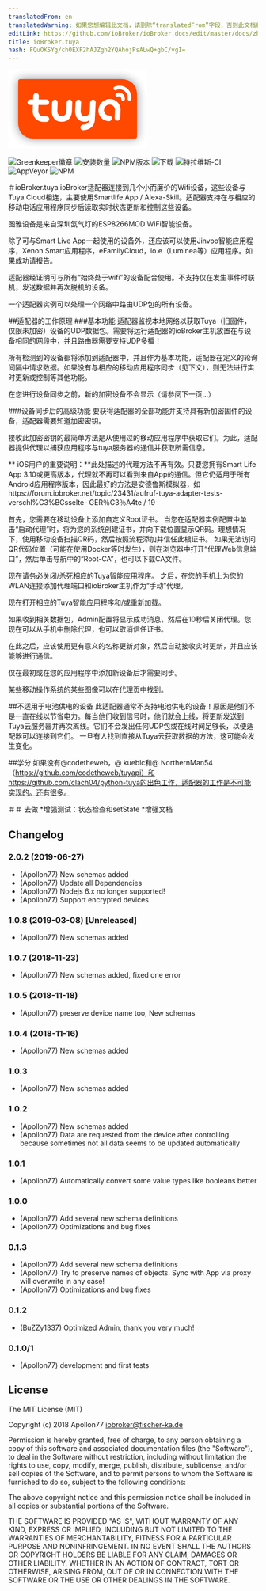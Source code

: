 ```yaml
---
translatedFrom: en
translatedWarning: 如果您想编辑此文档，请删除“translatedFrom”字段，否则此文档将再次自动翻译
editLink: https://github.com/ioBroker/ioBroker.docs/edit/master/docs/zh-cn/adapterref/iobroker.tuya/README.md
title: ioBroker.tuya
hash: FQuOKSYg/ch0EXF2hAJZgh2YQAhojPsALwQ+gbC/vgI=
---
```

![商标](../../../en/adapterref/iobroker.tuya/admin/tuya.png)

![Greenkeeper徽章](https://badges.greenkeeper.io/Apollon77/ioBroker.tuya.svg)
![安装数量](http://iobroker.live/badges/tuya-stable.svg)
![NPM版本](http://img.shields.io/npm/v/iobroker.tuya.svg)
![下载](https://img.shields.io/npm/dm/iobroker.tuya.svg)
![特拉维斯-CI](http://img.shields.io/travis/Apollon77/ioBroker.tuya/master.svg)
![AppVeyor](https://ci.appveyor.com/api/projects/status/github/Apollon77/ioBroker.tuya?branch=master&svg=true)
![NPM](https://nodei.co/npm/iobroker.tuya.png?downloads=true)

＃ioBroker.tuya
ioBroker适配器连接到几个小而廉价的Wifi设备，这些设备与Tuya Cloud相连，主要使用Smartlife App / Alexa-Skill。适配器支持在与相应的移动电话应用程序同步后读取实时状态更新和控制这些设备。

图雅设备是来自深圳氙气灯的ESP8266MOD WiFi智能设备。

除了可与Smart Live App一起使用的设备外，还应该可以使用Jinvoo智能应用程序，Xenon Smart应用程序，eFamilyCloud，io.e（Luminea等）应用程序。如果成功请报告。

适配器经证明可与所有“始终处于wifi”的设备配合使用。不支持仅在发生事件时联机，发送数据并再次脱机的设备。

一个适配器实例可以处理一个网络中路由UDP包的所有设备。

##适配器的工作原理
###基本功能
适配器监视本地网络以获取Tuya（旧固件，仅限未加密）设备的UDP数据包。需要将运行适配器的ioBroker主机放置在与设备相同的网段中，并且路由器需要支持UDP多播！

所有检测到的设备都将添加到适配器中，并且作为基本功能，适配器在定义的轮询间隔中请求数据。如果没有与相应的移动应用程序同步（见下文），则无法进行实时更新或控制等其他功能。

在您进行设备同步之前，新的加密设备不会显示（请参阅下一页...）

###设备同步后的高级功能
要获得适配器的全部功能并支持具有新加密固件的设备，适配器需要知道加密密钥。

接收此加密密钥的最简单方法是从使用过的移动应用程序中获取它们。为此，适配器提供代理以捕获应用程序与tuya服务器的通信并获取所需信息。

** iOS用户的重要说明：**此处描述的代理方法不再有效。只要您拥有Smart Life App 3.10或更高版本，代理就不再可以看到来自App的通信。但它仍适用于所有Android应用程序版本，因此最好的方法是安德鲁斯模拟器，如https://forum.iobroker.net/topic/23431/aufruf-tuya-adapter-tests-verschl%C3%BCsselte- GER％C3％A4te / 19

首先，您需要在移动设备上添加自定义Root证书。
当您在适配器实例配置中单击“启动代理”时，将为您的系统创建证书，并向下载位置显示QR码。理想情况下，使用移动设备扫描QR码，然后按照流程添加并信任此根证书。
如果无法访问QR代码位置（可能在使用Docker等时发生），则在浏览器中打开“代理Web信息端口”，然后单击导航中的“Root-CA”，也可以下载CA文件。

现在请务必关闭/杀死相应的Tuya智能应用程序。
之后，在您的手机上为您的WLAN连接添加代理端口和ioBroker主机作为“手动”代理。

现在打开相应的Tuya智能应用程序和/或重新加载。

如果收到相关数据包，Admin配置将显示成功消息，然后在10秒后关闭代理。您现在可以从手机中删除代理，也可以取消信任证书。

在此之后，应该使用更有意义的名称更新对象，然后自动接收实时更新，并且应该能够进行通信。

仅在最初或在您的应用程序中添加新设备后才需要同步。

某些移动操作系统的某些图像可以在[代理页](PROXY.md)中找到。

##不适用于电池供电的设备
此适配器通常不支持电池供电的设备！原因是他们不是一直在线以节省电力。每当他们收到信号时，他们就会上线，将更新发送到Tuya云服务器并再次离线。它们不会发出任何UDP包或在线时间足够长，以便适配器可以连接到它们。
一旦有人找到直接从Tuya云获取数据的方法，这可能会发生变化。

##学分
如果没有@codetheweb，@ kueblc和@ NorthernMan54（https://github.com/codetheweb/tuyapi）和https://github.com/clach04/python-tuya的出色工作，适配器的工作是不可能实现的。还有很多。

＃＃ 去做
*增强测试：状态检查和setState
*增强文档

## Changelog

### 2.0.2 (2019-06-27)
* (Apollon77) New schemas added
* (Apollon77) Update all Dependencies
* (Apollon77) Nodejs 6.x no longer supported!
* (Apollon77) Support encrypted devices

### 1.0.8 (2019-03-08) [Unreleased]
* (Apollon77) New schemas added

### 1.0.7 (2018-11-23)
* (Apollon77) New schemas added, fixed one error

### 1.0.5 (2018-11-18)
* (Apollon77) preserve device name too, New schemas

### 1.0.4 (2018-11-16)
* (Apollon77) New schemas added

### 1.0.3
* (Apollon77) New schemas added

### 1.0.2
* (Apollon77) New schemas added
* (Apollon77) Data are requested from the device after controlling because sometimes not all data seems to be updated automatically

### 1.0.1
* (Apollon77) Automatically convert some value types like booleans better

### 1.0.0
* (Apollon77) Add several new schema definitions
* (Apollon77) Optimizations and bug fixes

### 0.1.3
* (Apollon77) Add several new schema definitions
* (Apollon77) Try to preserve names of objects. Sync with App via proxy will overwrite in any case!
* (Apollon77) Optimizations and bug fixes

### 0.1.2
* (BuZZy1337) Optimized Admin, thank you very much!

### 0.1.0/1
* (Apollon77) development and first tests

## License

The MIT License (MIT)

Copyright (c) 2018 Apollon77 <iobroker@fischer-ka.de>

Permission is hereby granted, free of charge, to any person obtaining a copy
of this software and associated documentation files (the "Software"), to deal
in the Software without restriction, including without limitation the rights
to use, copy, modify, merge, publish, distribute, sublicense, and/or sell
copies of the Software, and to permit persons to whom the Software is
furnished to do so, subject to the following conditions:

The above copyright notice and this permission notice shall be included in all
copies or substantial portions of the Software.

THE SOFTWARE IS PROVIDED "AS IS", WITHOUT WARRANTY OF ANY KIND, EXPRESS OR
IMPLIED, INCLUDING BUT NOT LIMITED TO THE WARRANTIES OF MERCHANTABILITY,
FITNESS FOR A PARTICULAR PURPOSE AND NONINFRINGEMENT. IN NO EVENT SHALL THE
AUTHORS OR COPYRIGHT HOLDERS BE LIABLE FOR ANY CLAIM, DAMAGES OR OTHER
LIABILITY, WHETHER IN AN ACTION OF CONTRACT, TORT OR OTHERWISE, ARISING FROM,
OUT OF OR IN CONNECTION WITH THE SOFTWARE OR THE USE OR OTHER DEALINGS IN THE
SOFTWARE.